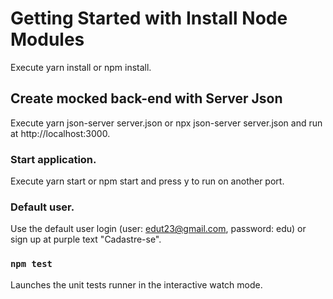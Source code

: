 # Getting Started with Install Node Modules

Execute yarn install or npm install.

## Create mocked back-end with Server Json

Execute yarn json-server server.json or npx json-server server.json and run at http://localhost:3000.

### Start application.

Execute yarn start or npm start and press y to run on another port.

### Default user.

Use the default user login (user: edut23@gmail.com, password: edu) or sign up at purple text "Cadastre-se".

### `npm test`

Launches the unit tests runner in the interactive watch mode.
